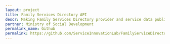 ```yaml
---
layout: project
title: Family Services Directory API
descr: Making Family Services Directory provider and service data publicly available through and automatically generated machine discoverable APIs
partner: Ministry of Social Development
permalink_name: Github
permalink: https://github.com/ServiceInnovationLab/FamilyServiceDirectorySearchinator
---
```

